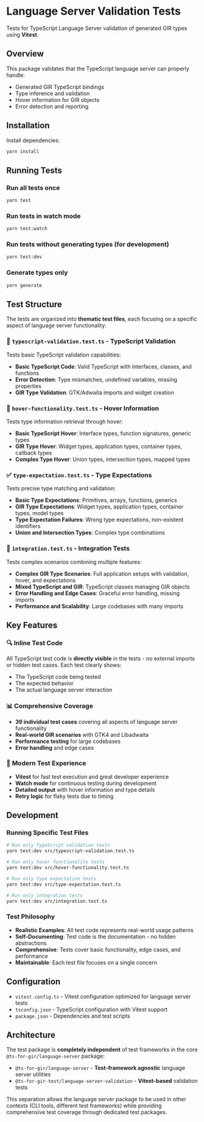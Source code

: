# Language Server Validation Tests

Tests for TypeScript Language Server validation of generated GIR types using **Vitest**.

## Overview

This package validates that the TypeScript language server can properly handle:
- Generated GIR TypeScript bindings
- Type inference and validation
- Hover information for GIR objects
- Error detection and reporting

## Installation

Install dependencies:
```bash
yarn install
```

## Running Tests

### Run all tests once
```bash
yarn test
```

### Run tests in watch mode
```bash
yarn test:watch
```

### Run tests without generating types (for development)
```bash
yarn test:dev
```

### Generate types only
```bash
yarn generate
```

## Test Structure

The tests are organized into **thematic test files**, each focusing on a specific aspect of language server functionality:

### 📝 `typescript-validation.test.ts` - TypeScript Validation
Tests basic TypeScript validation capabilities:
- **Basic TypeScript Code**: Valid TypeScript with interfaces, classes, and functions
- **Error Detection**: Type mismatches, undefined variables, missing properties
- **GIR Type Validation**: GTK/Adwaita imports and widget creation

### 🎯 `hover-functionality.test.ts` - Hover Information
Tests type information retrieval through hover:
- **Basic TypeScript Hover**: Interface types, function signatures, generic types
- **GIR Type Hover**: Widget types, application types, container types, callback types
- **Complex Type Hover**: Union types, intersection types, mapped types

### ✅ `type-expectation.test.ts` - Type Expectations
Tests precise type matching and validation:
- **Basic Type Expectations**: Primitives, arrays, functions, generics
- **GIR Type Expectations**: Widget types, application types, container types, model types
- **Type Expectation Failures**: Wrong type expectations, non-existent identifiers
- **Union and Intersection Types**: Complex type combinations

### 🔄 `integration.test.ts` - Integration Tests
Tests complex scenarios combining multiple features:
- **Complex GIR Type Scenarios**: Full application setups with validation, hover, and expectations
- **Mixed TypeScript and GIR**: TypeScript classes managing GIR objects
- **Error Handling and Edge Cases**: Graceful error handling, missing imports
- **Performance and Scalability**: Large codebases with many imports

## Key Features

### 🔍 **Inline Test Code**
All TypeScript test code is **directly visible** in the tests - no external imports or hidden test cases. Each test clearly shows:
- The TypeScript code being tested
- The expected behavior
- The actual language server interaction

### 📊 **Comprehensive Coverage**
- **39 individual test cases** covering all aspects of language server functionality
- **Real-world GIR scenarios** with GTK4 and Libadwaita
- **Performance testing** for large codebases
- **Error handling** and edge cases

### 🚀 **Modern Test Experience**
- **Vitest** for fast test execution and great developer experience
- **Watch mode** for continuous testing during development
- **Detailed output** with hover information and type details
- **Retry logic** for flaky tests due to timing

## Development

### Running Specific Test Files
```bash
# Run only TypeScript validation tests
yarn test:dev src/typescript-validation.test.ts

# Run only hover functionality tests
yarn test:dev src/hover-functionality.test.ts

# Run only type expectation tests
yarn test:dev src/type-expectation.test.ts

# Run only integration tests
yarn test:dev src/integration.test.ts
```

### Test Philosophy
- **Realistic Examples**: All test code represents real-world usage patterns
- **Self-Documenting**: Test code is the documentation - no hidden abstractions
- **Comprehensive**: Tests cover basic functionality, edge cases, and performance
- **Maintainable**: Each test file focuses on a single concern

## Configuration

- `vitest.config.ts` - Vitest configuration optimized for language server tests
- `tsconfig.json` - TypeScript configuration with Vitest support
- `package.json` - Dependencies and test scripts

## Architecture

The test package is **completely independent** of test frameworks in the core `@ts-for-gir/language-server` package:

- `@ts-for-gir/language-server` - **Test-framework agnostic** language server utilities
- `@ts-for-gir-test/language-server-validation` - **Vitest-based** validation tests

This separation allows the language server package to be used in other contexts (CLI tools, different test frameworks) while providing comprehensive test coverage through dedicated test packages. 